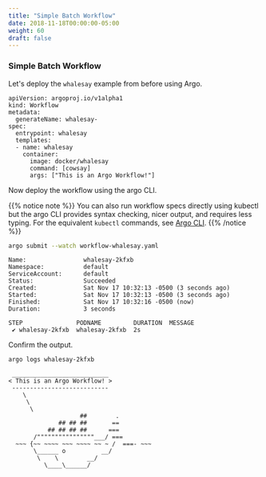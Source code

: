```yaml
---
title: "Simple Batch Workflow"
date: 2018-11-18T00:00:00-05:00
weight: 60
draft: false
---
```


### Simple Batch Workflow

Let's deploy the `whalesay` example from before using Argo.

```
apiVersion: argoproj.io/v1alpha1
kind: Workflow
metadata:
  generateName: whalesay-
spec:
  entrypoint: whalesay
  templates:
  - name: whalesay
    container:
      image: docker/whalesay
      command: [cowsay]
      args: ["This is an Argo Workflow!"]
```

Now deploy the workflow using the argo CLI.

{{% notice note %}}
You can also run workflow specs directly using kubectl but the argo CLI provides syntax checking, nicer output, and requires less typing. For the equivalent `kubectl` commands, see [Argo CLI](https://argoproj.github.io/docs/argo/examples/readme.html#argo-cli).
{{% /notice %}}

```bash
argo submit --watch workflow-whalesay.yaml
```

```output
Name:                whalesay-2kfxb
Namespace:           default
ServiceAccount:      default
Status:              Succeeded
Created:             Sat Nov 17 10:32:13 -0500 (3 seconds ago)
Started:             Sat Nov 17 10:32:13 -0500 (3 seconds ago)
Finished:            Sat Nov 17 10:32:16 -0500 (now)
Duration:            3 seconds

STEP               PODNAME         DURATION  MESSAGE
 ✔ whalesay-2kfxb  whalesay-2kfxb  2s        
```

Confirm the output.

```bash
argo logs whalesay-2kfxb
```

```output
 ___________________________ 
< This is an Argo Workflow! >
 --------------------------- 
    \
     \
      \     
                    ##        .            
              ## ## ##       ==            
           ## ## ## ##      ===            
       /""""""""""""""""___/ ===        
  ~~~ {~~ ~~~~ ~~~ ~~~~ ~~ ~ /  ===- ~~~   
       \______ o          __/            
        \    \        __/             
          \____\______/   
```